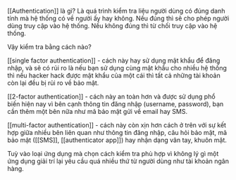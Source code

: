 [[Authentication]] là gì?
Là quá trình kiểm tra liệu người dùng có đúng danh tính mà hệ thống có về người ấy hay không. Nếu đúng thì sẽ cho phép người dùng truy cập vào hệ thống. Nếu không đúng thì từ chối truy cập vào hệ thống.

Vậy kiểm tra bằng cách nào?

[[single factor authentication]] - cách này hay sử dụng mật khẩu để đăng nhập, và sẽ có rủi ro là nếu bạn sử dụng cùng mật khẩu cho nhiều hệ thống thì nếu hacker hack được mật khẩu của một cái thì tất cả những tài khoản còn lại đều bị rủi ro về bảo mật.

[[2-factor authentication]] - cách này an toàn hơn và được sử dụng phổ biến hiện nay vì bên cạnh thông tin đăng nhập (username, password), bạn cần thêm một bên nữa như mã bảo mật gửi về email hay SMS.

[[multi-factor authentication]] - cách này còn xịn hơn cách ở trên với sự kết hợp giữa nhiều bên liên quan như thông tin đăng nhập, câu hỏi bảo mật, mã bảo mật ([[SMS]], [[authenticator app]]) hay nhận dạng vân tay, khuôn mặt.

Tuỳ vào loại ứng dụng mà chọn cách kiểm tra phù hợp vì không lý gì một ứng dụng giải trí lại yêu cầu quá nhiều thứ từ người dùng như tài khoản ngân hàng.